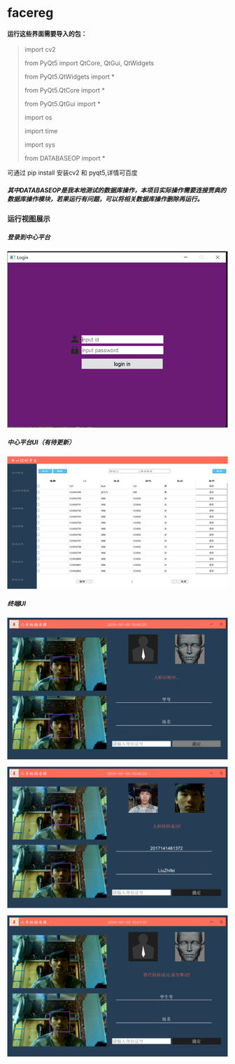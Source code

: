 # facereg

#### 运行这些界面需要导入的包：

>import cv2
>
>from PyQt5 import QtCore, QtGui, QtWidgets
>
>from PyQt5.QtWidgets import *
>
>from PyQt5.QtCore import *
>
>from PyQt5.QtGui import *
>
>import os
>
>import time
>
>import sys
>
>from DATABASEOP import *

可通过 pip install 安装cv2 和 pyqt5,详情可百度

##### 其中DATABASEOP是我本地测试的数据库操作，本项目实际操作需要连接贾典的数据库操作模块，若果运行有问题，可以将相关数据库操作删除再运行。



### 运行视图展示

##### 登录到中心平台

![](效果展示/登录.png)

##### 中心平台UI（有待更新）

![](效果展示/中心平台.png)

##### 终端UI

![](效果展示/终端.png)

![](效果展示/核验成功.png)

![](效果展示/已经核验成功,进行提示.png)